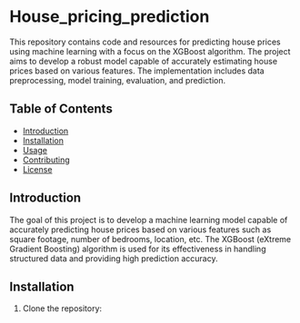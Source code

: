 # House_pricing_prediction
This repository contains code and resources for predicting house prices using machine learning with a focus on the XGBoost algorithm. The project aims to develop a robust model capable of accurately estimating house prices based on various features. The implementation includes data preprocessing, model training, evaluation, and prediction.

## Table of Contents

- [Introduction](#introduction)
- [Installation](#installation)
- [Usage](#usage)
- [Contributing](#contributing)
- [License](#license)

## Introduction

The goal of this project is to develop a machine learning model capable of accurately predicting house prices based on various features such as square footage, number of bedrooms, location, etc. The XGBoost (eXtreme Gradient Boosting) algorithm is used for its effectiveness in handling structured data and providing high prediction accuracy.

## Installation

1. Clone the repository:
